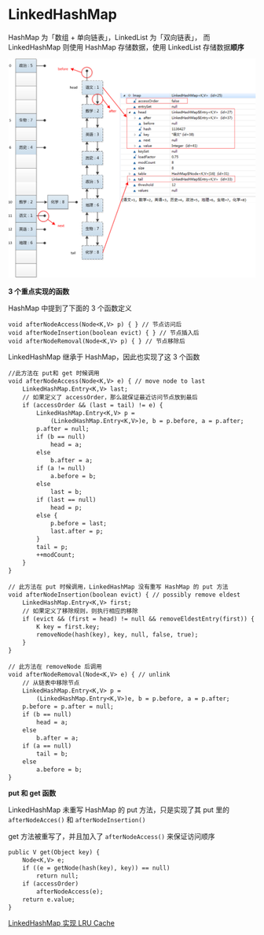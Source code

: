 # LinkedHashMap

HashMap 为「数组 + 单向链表」，LinkedList 为「双向链表」，
而 LinkedHashMap 则使用 HashMap 存储数据，使用 LinkedList 存储数据**顺序**

![](Untitled-c4e34f24-33da-42ca-bf75-1f9ff74983a8.png)

**3 个重点实现的函数**

HashMap 中提到了下面的 3 个函数定义

    void afterNodeAccess(Node<K,V> p) { } // 节点访问后
    void afterNodeInsertion(boolean evict) { } // 节点插入后
    void afterNodeRemoval(Node<K,V> p) { } // 节点移除后

LinkedHashMap 继承于 HashMap，因此也实现了这 3 个函数

    //此方法在 put和 get 时候调用
    void afterNodeAccess(Node<K,V> e) { // move node to last
        LinkedHashMap.Entry<K,V> last;
        // 如果定义了 accessOrder，那么就保证最近访问节点放到最后
        if (accessOrder && (last = tail) != e) {
            LinkedHashMap.Entry<K,V> p =
                (LinkedHashMap.Entry<K,V>)e, b = p.before, a = p.after;
            p.after = null;
            if (b == null)
                head = a;
            else
                b.after = a;
            if (a != null)
                a.before = b;
            else
                last = b;
            if (last == null)
                head = p;
            else {
                p.before = last;
                last.after = p;
            }
            tail = p;
            ++modCount;
        }
    }
    
    // 此方法在 put 时候调用，LinkedHashMap 没有重写 HashMap 的 put 方法
    void afterNodeInsertion(boolean evict) { // possibly remove eldest
        LinkedHashMap.Entry<K,V> first;
        // 如果定义了移除规则，则执行相应的移除
        if (evict && (first = head) != null && removeEldestEntry(first)) {
            K key = first.key;
            removeNode(hash(key), key, null, false, true);
        }
    }
    
    // 此方法在 removeNode 后调用
    void afterNodeRemoval(Node<K,V> e) { // unlink
        // 从链表中移除节点
        LinkedHashMap.Entry<K,V> p =
            (LinkedHashMap.Entry<K,V>)e, b = p.before, a = p.after;
        p.before = p.after = null;
        if (b == null)
            head = a;
        else
            b.after = a;
        if (a == null)
            tail = b;
        else
            a.before = b;
    }

**put 和 get 函数**

LinkedHashMap 未重写 HashMap 的 put 方法，只是实现了其 put 里的 `afterNodeAcces()` 和 `afterNodeInsertion()`

get 方法被重写了，并且加入了 `afterNodeAccess()` 来保证访问顺序

    public V get(Object key) {
        Node<K,V> e;
        if ((e = getNode(hash(key), key)) == null)
            return null;
        if (accessOrder)
            afterNodeAccess(e);
        return e.value;
    }

[LinkedHashMap 实现 LRU Cache](https://www.notion.so/32e3a2de006d49689ea7039e647f51fe)